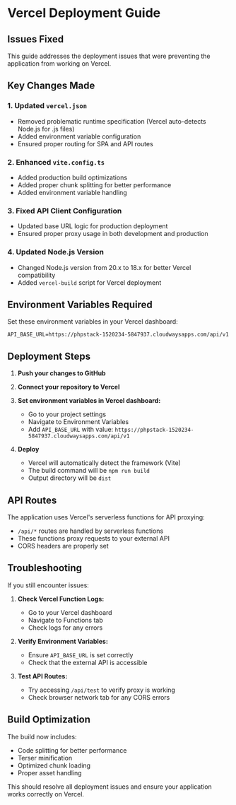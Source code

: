 # Vercel Deployment Guide

## Issues Fixed

This guide addresses the deployment issues that were preventing the application from working on Vercel.

## Key Changes Made

### 1. Updated `vercel.json`
- Removed problematic runtime specification (Vercel auto-detects Node.js for .js files)
- Added environment variable configuration
- Ensured proper routing for SPA and API routes

### 2. Enhanced `vite.config.ts`
- Added production build optimizations
- Added proper chunk splitting for better performance
- Added environment variable handling

### 3. Fixed API Client Configuration
- Updated base URL logic for production deployment
- Ensured proper proxy usage in both development and production

### 4. Updated Node.js Version
- Changed Node.js version from 20.x to 18.x for better Vercel compatibility
- Added `vercel-build` script for Vercel deployment

## Environment Variables Required

Set these environment variables in your Vercel dashboard:

```
API_BASE_URL=https://phpstack-1520234-5847937.cloudwaysapps.com/api/v1
```

## Deployment Steps

1. **Push your changes to GitHub**
2. **Connect your repository to Vercel**
3. **Set environment variables in Vercel dashboard:**
   - Go to your project settings
   - Navigate to Environment Variables
   - Add `API_BASE_URL` with value: `https://phpstack-1520234-5847937.cloudwaysapps.com/api/v1`

4. **Deploy**
   - Vercel will automatically detect the framework (Vite)
   - The build command will be `npm run build`
   - Output directory will be `dist`

## API Routes

The application uses Vercel's serverless functions for API proxying:
- `/api/*` routes are handled by serverless functions
- These functions proxy requests to your external API
- CORS headers are properly set

## Troubleshooting

If you still encounter issues:

1. **Check Vercel Function Logs:**
   - Go to your Vercel dashboard
   - Navigate to Functions tab
   - Check logs for any errors

2. **Verify Environment Variables:**
   - Ensure `API_BASE_URL` is set correctly
   - Check that the external API is accessible

3. **Test API Routes:**
   - Try accessing `/api/test` to verify proxy is working
   - Check browser network tab for any CORS errors

## Build Optimization

The build now includes:
- Code splitting for better performance
- Terser minification
- Optimized chunk loading
- Proper asset handling

This should resolve all deployment issues and ensure your application works correctly on Vercel.
